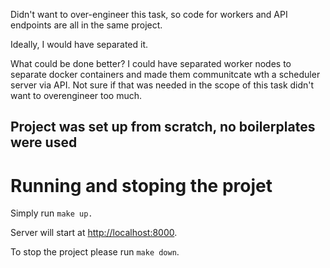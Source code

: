 Didn't want to over-engineer this task, so code for workers and API endpoints are all in the same project.

Ideally, I would have separated it.

What could be done better? I could have separated worker nodes to separate docker containers and made them communitcate wth a scheduler server via API. Not sure if that was needed in the scope of this task didn't want to overengineer too much.

## Project was set up from scratch, no boilerplates were used

# Running and stoping the projet

Simply run `make up.`

Server will start at [http://localhost:8000](http://localhost:8000).

To stop the project please run `make down`.
